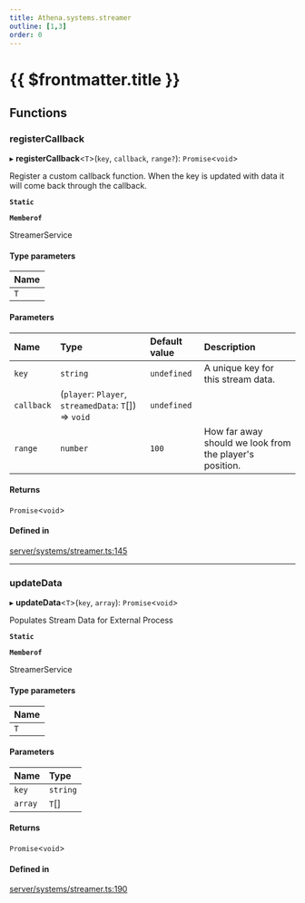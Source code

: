 ```yaml
---
title: Athena.systems.streamer
outline: [1,3]
order: 0
---
```


# {{ $frontmatter.title }}


## Functions

### registerCallback

▸ **registerCallback**<`T`\>(`key`, `callback`, `range?`): `Promise`<`void`\>

Register a custom callback function.
When the key is updated with data it will come back through the callback.

**`Static`**

**`Memberof`**

StreamerService

#### Type parameters

| Name |
| :------ |
| `T` |

#### Parameters

| Name | Type | Default value | Description |
| :------ | :------ | :------ | :------ |
| `key` | `string` | `undefined` | A unique key for this stream data. |
| `callback` | (`player`: `Player`, `streamedData`: `T`[]) => `void` | `undefined` |  |
| `range` | `number` | `100` | How far away should we look from the player's position. |

#### Returns

`Promise`<`void`\>

#### Defined in

[server/systems/streamer.ts:145](https://github.com/Stuyk/altv-athena/blob/627294b/src/core/server/systems/streamer.ts#L145)

___

### updateData

▸ **updateData**<`T`\>(`key`, `array`): `Promise`<`void`\>

Populates Stream Data for External Process

**`Static`**

**`Memberof`**

StreamerService

#### Type parameters

| Name |
| :------ |
| `T` |

#### Parameters

| Name | Type |
| :------ | :------ |
| `key` | `string` |
| `array` | `T`[] |

#### Returns

`Promise`<`void`\>

#### Defined in

[server/systems/streamer.ts:190](https://github.com/Stuyk/altv-athena/blob/627294b/src/core/server/systems/streamer.ts#L190)

